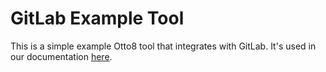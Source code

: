 # GitLab Example Tool

This is a simple example Otto8 tool that integrates with GitLab. It's used in our documentation [here](https://docs.otto8.ai/guides/integrating-oauth).
